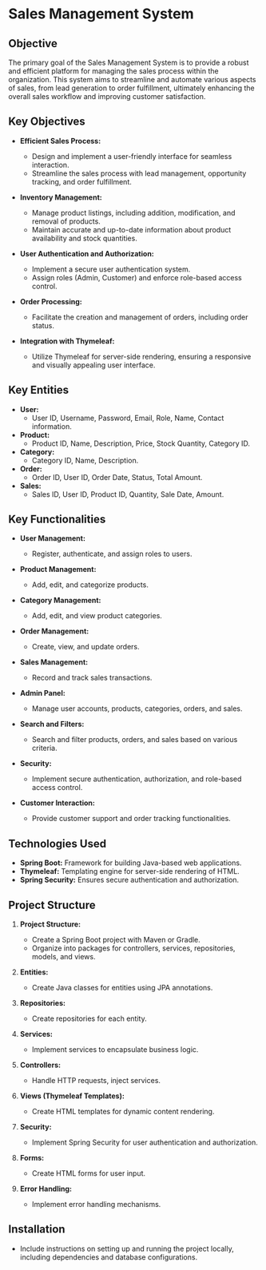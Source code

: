 # Sales Management System

## Objective
The primary goal of the Sales Management System is to provide a robust and efficient platform for managing the sales process within the organization. This system aims to streamline and automate various aspects of sales, from lead generation to order fulfillment, ultimately enhancing the overall sales workflow and improving customer satisfaction.

## Key Objectives
- **Efficient Sales Process:**
  - Design and implement a user-friendly interface for seamless interaction.
  - Streamline the sales process with lead management, opportunity tracking, and order fulfillment.

- **Inventory Management:**
  - Manage product listings, including addition, modification, and removal of products.
  - Maintain accurate and up-to-date information about product availability and stock quantities.

- **User Authentication and Authorization:**
  - Implement a secure user authentication system.
  - Assign roles (Admin, Customer) and enforce role-based access control.


- **Order Processing:**
  - Facilitate the creation and management of orders, including order status.

- **Integration with Thymeleaf:**
  - Utilize Thymeleaf for server-side rendering, ensuring a responsive and visually appealing user interface.

## Key Entities
- **User:**
  - User ID, Username, Password, Email, Role, Name, Contact information.
- **Product:**
  - Product ID, Name, Description, Price, Stock Quantity, Category ID.
- **Category:**
  - Category ID, Name, Description.
- **Order:**
  - Order ID, User ID, Order Date, Status, Total Amount.
- **Sales:**
  - Sales ID, User ID, Product ID, Quantity, Sale Date, Amount.

## Key Functionalities
- **User Management:**
  - Register, authenticate, and assign roles to users.

- **Product Management:**
  - Add, edit, and categorize products.

- **Category Management:**
  - Add, edit, and view product categories.

- **Order Management:**
  - Create, view, and update orders.

- **Sales Management:**
  - Record and track sales transactions.


- **Admin Panel:**
  - Manage user accounts, products, categories, orders, and sales.

- **Search and Filters:**
  - Search and filter products, orders, and sales based on various criteria.

- **Security:**
  - Implement secure authentication, authorization, and role-based access control.

- **Customer Interaction:**
  - Provide customer support and order tracking functionalities.

## Technologies Used
- **Spring Boot:** Framework for building Java-based web applications.
- **Thymeleaf:** Templating engine for server-side rendering of HTML.
- **Spring Security:** Ensures secure authentication and authorization.

## Project Structure
1. **Project Structure:**
   - Create a Spring Boot project with Maven or Gradle.
   - Organize into packages for controllers, services, repositories, models, and views.

2. **Entities:**
   - Create Java classes for entities using JPA annotations.

3. **Repositories:**
   - Create repositories for each entity.

4. **Services:**
   - Implement services to encapsulate business logic.

5. **Controllers:**
   - Handle HTTP requests, inject services.

6. **Views (Thymeleaf Templates):**
   - Create HTML templates for dynamic content rendering.

7. **Security:**
   - Implement Spring Security for user authentication and authorization.

8. **Forms:**
   - Create HTML forms for user input.

9. **Error Handling:**
   - Implement error handling mechanisms.



## Installation
- Include instructions on setting up and running the project locally, including dependencies and database configurations.

